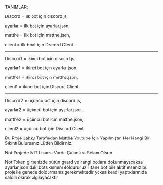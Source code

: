 TANIMLAR;

Discord = ilk bot için discord.js,


ayarlar = ilk bot için ayarlar.json,

matthe = ilk bot için matthe.json,

client = ilk bbot için Discord.Client.


-------------------------------------------

Discord1 = ikinci bot için discord.js,

ayarlar1 = ikinci bot için ayarlar.json,

matthe1 = ikinci bot için matthe.json,

client1 = ikinci bot için Discord.Client.

-------------------------------------------

Discord2 = üçüncü bot için discord.js,

ayarlar2 = üçüncü bot için ayarlar.json,

matthe2 = üçüncü bot için matthe.json,

client2 = üçüncü bot için Discord.Client.

Bu Proje [Jahky](discord.com/users/618444525727383592) Tarafından [Matthe](discord.com/users796263552771817472) Youtube İçin Yapılmıştır. Her Hangi Bir Sıkıntı Bulursanız Lütfen Bildiriniz.

Not:Projede MIT Lisansı Vardır Çalanlara Selam Olsun

Not:Token girsenizde bütün guard ve hangi botlara dokunmayacaksa ayarlar.json'daki bots kısmını doldurunuz 1 tane bot bile aktif etseniz bu proje ile genede doldurmanız gerekmektedir yoksa kendi yaptıklarınıda saldırı olarak algılayacaktır